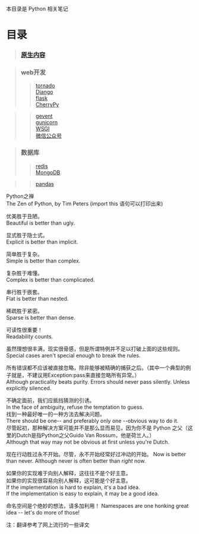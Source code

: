 本目录是 Python 相关笔记

# 目录

> ### [原生内容](./1.基础/)

> ### web开发
>> [tornado](./tornado/)  
>> [Django](./Django/)  
>> [flask](./flask/)  
>> [CherryPy](./CherryPy/)  

>> [gevent](./gevent/)  
>> [gunicorn](./gunicorn/)  
>> [WSGI](./WSGI.py)  
>> [微信公众号](./微信公众号/)  

> ### 数据库
>> [redis](./redis.py)  
>> [MongoDB](./MongoDB.py)  

>> [pandas](./pandas.py)  



Python之禅  
The Zen of Python, by Tim Peters
(import this 语句可以打印出来)

优美胜于丑陋。  
Beautiful is better than ugly.  

显式胜于隐士式。  
Explicit is better than implicit.  

简单胜于复杂。  
Simple is better than complex.  

复杂胜于难懂。  
Complex is better than complicated.

串行胜于嵌套。  
Flat is better than nested.  

稀疏胜于紧密。  
Sparse is better than dense.

可读性很重要！  
Readability counts.

虽然理想很丰满，现实很骨感，但是所谓特例并不足以打破上面的这些规则。   
Special cases aren't special enough to break the rules.

所有错误都不应该被直接忽略，除非能够被精确的捕获之后。（其中一个典型的例子就是，不建议用Exception:pass来直接忽略所有异常。）  
Although practicality beats purity.
Errors should never pass silently.
Unless explicitly silenced.

不确定面前，我们应抵挡猜测的引诱。  
In the face of ambiguity, refuse the temptation to guess.  
找到一种最好唯一的一种方法去解决问题。  
There should be one-- and preferably only one --obvious way to do it.  
尽管起初，那种解决方案可能并不是那么显而易见，因为你不是 Python 之父（这里的Dutch是指Python之父Guido Van Rossum，他是荷兰人。）  
Although that way may not be obvious at first unless you're Dutch.  

现在行动胜过永不开始。尽管，永不开始经常好过冲动的开始。
Now is better than never.
Although never is often better than *right* now.

如果你的实现难于向别人解释，这往往不是个好主意。  
如果你的实现很容易向别人解释，这可能是个好主意。  
If the implementation is hard to explain, it's a bad idea.  
If the implementation is easy to explain, it may be a good idea.  

命名空间是个绝妙的想法，请多加利用！
Namespaces are one honking great idea -- let's do more of those!

注：翻译参考了网上流行的一些译文


